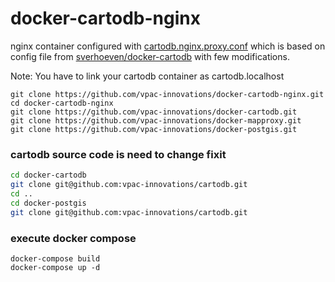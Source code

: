 # docker-cartodb-nginx
nginx container configured with [cartodb.nginx.proxy.conf](https://github.com/spawnthink/docker-cartodb-nginx/blob/master/cartodb.nginx.proxy.conf) which is based on config file from [sverhoeven/docker-cartodb](https://github.com/sverhoeven/docker-cartodb/blob/master/config/cartodb.nginx.proxy.conf) with few modifications.

Note: You have to link your cartodb container as cartodb.localhost

```console
git clone https://github.com/vpac-innovations/docker-cartodb-nginx.git
cd docker-cartodb-nginx
git clone https://github.com/vpac-innovations/docker-cartodb.git
git clone https://github.com/vpac-innovations/docker-mapproxy.git
git clone https://github.com/vpac-innovations/docker-postgis.git
```

### cartodb source code is need to change fixit 
```bash
cd docker-cartodb
git clone git@github.com:vpac-innovations/cartodb.git
cd ..
cd docker-postgis
git clone git@github.com:vpac-innovations/cartodb.git
```

### execute docker compose
```
docker-compose build
docker-compose up -d
```
